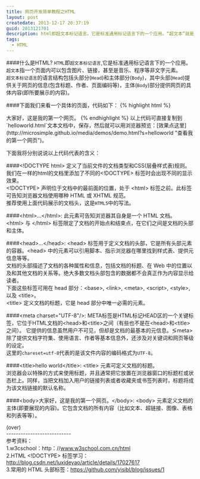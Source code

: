 ```yaml
---
title: 网页开发简单教程之HTML
layout: post
createdate: 2013-12-17 20:37:19
guid: 2013121701
description: html即超文本标记语言。它是标准通用标记语言下的一个应用。“超文本”就是指页面内可以包含图片、链接，甚至音乐、程序等非文字元素。超文本标记语言的结构包括头部分（Head）、和主体部分（Body），其中头部（head）提供关于网页的信息，主体（body）部分提供网页的具体内容。--by百度百科
tags:  
  - HTML
---
```

####什么是HTML?
`HTML`即`超文本标记语言`,它是标准通用标记语言下的一个应用。  
`超文本`指一个页面内可以包含图片、链接，甚至是音乐、程序等非文字元素。  
`超文本标记语言`的语言结构包括头部分(`Head`)和主体部分(`Body`)，其中头部(`Head`)提供关于网页的信息(包含标题、作者、页面编码等)，主体(`Body`)部分提供网页的具体内容(即所要展示的内容)。  
  
####下面我们来看一个具体的页面，代码如下：
{% highlight html %}
<!DOCTYPE html>
<html>
    <head>
        <meta charset="UTF-8"/>
        <title>Hello World</title>
    </head>
    <body>
        大家好，这是我的第一个网页。
    </body>
</html>
{% endhighlight %}
以上代码可直接复制到`helloworld.html`文本文档中，保存，然后就可以用浏览器预览：[效果点这里](http://microsimple.github.io/media/demos/demo.html?s=helloworld "查看我的第一个网页")。  
  
下面我将分别说说以上代码代表的含义：  

####&lt;!DOCTYPE html&gt;
定义了当前文件的文档类型和CSS(层叠样式表)规则。我们在一样的html的文档里添加了不同的&lt;!DOCTYPE&gt; 标签时会出现不同的显示效果。  
&lt;!DOCTYPE&gt; 声明位于文档中的最前面的位置，处于 &lt;html&gt; 标签之前。此标签可告知浏览器文档使用哪种 HTML 或 XHTML 规范。    
推荐使用上面代码展示的文档头，这是`HTML5`中的写法。  

####&lt;html&gt;...&lt;/html&gt;: 
此元素可告知浏览器其自身是一个 HTML 文档。  
&lt;html&gt; 与 &lt;/html&gt; 标签限定了文档的开始点和结束点，在它们之间是文档的头部和主体。  

####&lt;head&gt;...&lt;/head&gt;:
&lt;head&gt; 标签用于定义文档的头部，它是所有头部元素的容器。&lt;head&gt; 中的元素可以引用脚本、指示浏览器在哪里找到样式表、提供元信息等等。  
文档的头部描述了文档的各种属性和信息，包括文档的标题、在 Web 中的位置以及和其他文档的关系等。绝大多数文档头部包含的数据都不会真正作为内容显示给读者。  
下面这些标签可用在 head 部分：&lt;base&gt;, &lt;link&gt;, &lt;meta&gt;, &lt;script&gt;, &lt;style&gt;, 以及 &lt;title&gt;。  
&lt;title&gt; 定义文档的标题，它是 head 部分中唯一必需的元素。  

####&lt;meta charset="UTF-8"/&gt;:
META标签是HTML标记HEAD区的一个关键标签，它位于HTML文档的&lt;head&gt;和&lt;title&gt;之间（有些也不是在&lt;head&gt;和&lt;title&gt;之间）。  它提供的信息虽然用户不可见，但却是文档的最基本的元信息。&lg;meta&gt;除了提供文档字符集、使用语言、作者等基本信息外，还涉及对关键词和网页等级的设定。  
这里的`chareset=utf-8`代表的是该文件内容的编码格式为`UTF-8`。  

####&lt;title&gt;hello world&lt;/title&gt;:
&lt;title&gt; 元素可定义文档的标题。  
浏览器会以特殊的方式来使用标题，并且通常把它放置在浏览器窗口的标题栏或状态栏上。同样，当把文档加入用户的链接列表或者收藏夹或书签列表时，标题将成为该文档链接的默认名称。  

####&lt;body&gt;大家好，这是我的第一个网页。&lt;/body&gt;:
&lt;body&gt; 元素定义文档的主体(即要展现的内容)。它包含文档的所有内容（比如文本、超链接、图像、表格和列表等等）。   

(over)  
\-\-\-\-\-\-\-\-\-\-\-\-\-\-\-\-\-\-\-\-\-\-\-\-\-\-\-    
参考资料：    
1.w3cschool：http：//www.w3school.com.cn/html  
2.HTML &lt;!DOCTYPE&gt; 标签学习：http://blog.csdn.net/luxideyao/article/details/17027617  
3.常用的 HTML 头部标签：https://github.com/yisibl/blog/issues/1